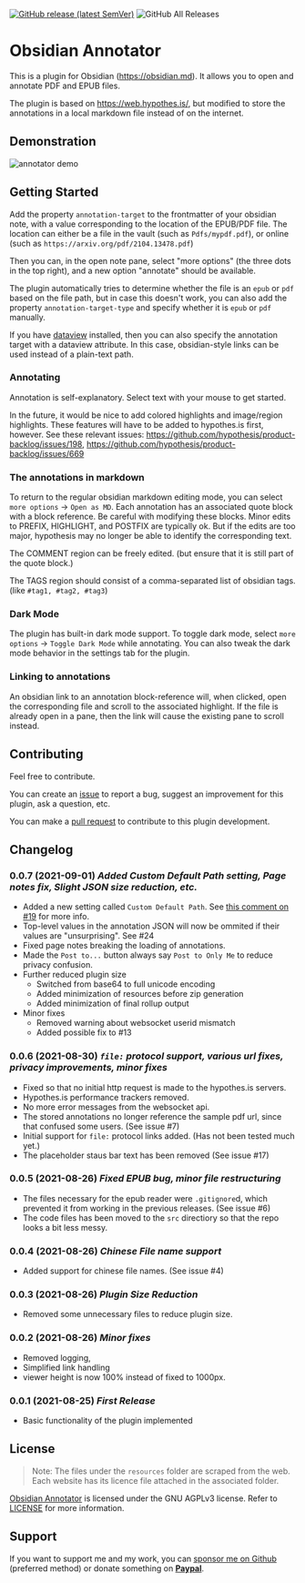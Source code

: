 [![GitHub release (latest SemVer)](https://img.shields.io/github/v/release/elias-sundqvist/obsidian-annotator?style=for-the-badge&sort=semver)](https://github.com/elias-sundqvist/obsidian-annotator/releases/latest)
![GitHub All Releases](https://img.shields.io/github/downloads/elias-sundqvist/obsidian-annotator/total?style=for-the-badge)
# Obsidian Annotator

This is a plugin for Obsidian (https://obsidian.md). It allows you to open and annotate PDF and EPUB files. 

The plugin is based on https://web.hypothes.is/, but modified to store the annotations in a local markdown file instead of on the internet. 

## Demonstration
![annotator demo](https://user-images.githubusercontent.com/9102856/131702952-1aa76baa-a279-474c-978d-cec95a683485.gif)


## Getting Started 

Add the property `annotation-target` to the frontmatter of your obsidian note, with a value corresponding to the location of the EPUB/PDF file.
The location can either be a file in the vault (such as `Pdfs/mypdf.pdf`), or online (such as `https://arxiv.org/pdf/2104.13478.pdf`)

Then you can, in the open note pane, select "more options" (the three dots in the top right), and a new option "annotate" should be available. 

The plugin automatically tries to determine whether the file is an `epub` or `pdf` based on the file path, but in case this doesn't work, 
you can also add the property `annotation-target-type` and specify whether it is `epub` or `pdf` manually.

If you have [dataview](https://github.com/blacksmithgu/obsidian-dataview) installed, then you can also specify the annotation target with a dataview attribute. In this case, obsidian-style links can be used instead of a plain-text path. 

### Annotating

Annotation is self-explanatory. Select text with your mouse to get started. 

In the future, it would be nice to add colored highlights and image/region highlights. These features will have to be added to hypothes.is first, however.
See these relevant issues: https://github.com/hypothesis/product-backlog/issues/198,  https://github.com/hypothesis/product-backlog/issues/669

### The annotations in markdown

To return to the regular obsidian markdown editing mode, you can select `more options` → `Open as MD`.
Each annotation has an associated quote block with a block reference. Be careful with modifying these blocks. 
Minor edits to PREFIX, HIGHLIGHT, and POSTFIX are typically ok. But if the edits are too major, hypothesis may no longer be able to identify the corresponding text. 

The COMMENT region can be freely edited. (but ensure that it is still part of the quote block.)

The TAGS region should consist of a comma-separated list of obsidian tags. (like `#tag1, #tag2, #tag3`) 

### Dark Mode

The plugin has built-in dark mode support. To toggle dark mode, select `more options` → `Toggle Dark Mode` while annotating.
You can also tweak the dark mode behavior in the settings tab for the plugin. 

### Linking to annotations

An obsidian link to an annotation block-reference will, when clicked, open the corresponding file and scroll to the associated highlight. 
If the file is already open in a pane, then the link will cause the existing pane to scroll instead.  

## Contributing

Feel free to contribute.

You can create an [issue](https://github.com/elias-sundqvist/obsidian-annotator/issues) to report a bug, suggest an improvement for this plugin, ask a question, etc.

You can make a [pull request](https://github.com/elias-sundqvist/obsidian-annotator/pulls) to contribute to this plugin development.


## Changelog

### 0.0.7 (2021-09-01) *Added Custom Default Path setting, Page notes fix, Slight JSON size reduction, etc.*
* Added a new setting called `Custom Default Path`. See [this comment on #19](https://github.com/elias-sundqvist/obsidian-annotator/issues/19#issuecomment-909549603) for more info. 
* Top-level values in the annotation JSON will now be ommited if their values are "unsurprising". See #24
* Fixed page notes breaking the loading of annotations.
* Made the `Post to...` button always say `Post to Only Me` to reduce privacy confusion. 
* Further reduced plugin size
  * Switched from base64 to full unicode encoding
  * Added minimization of resources before zip generation
  * Added minimization of final rollup output
* Minor fixes
  * Removed warning about websocket userid mismatch
  * Added possible fix to #13

### 0.0.6 (2021-08-30) *`file:` protocol support, various url fixes, privacy improvements, minor fixes*
* Fixed so that no initial http request is made to the hypothes.is servers. 
* Hypothes.is performance trackers removed. 
* No more error messages from the websocket api. 
* The stored annotations no longer reference the sample pdf url, since that confused some users. (See issue #7)
* Initial support for `file:` protocol links added. (Has not been tested much yet.)
* The placeholder staus bar text has been removed (See issue #17)

### 0.0.5 (2021-08-26) *Fixed EPUB bug, minor file restructuring*
* The files necessary for the epub reader were `.gitignore`d, which prevented it from working in the previous releases.  (See issue #6)
* The code files has been moved to the `src` directiory so that the repo looks a bit less messy. 

### 0.0.4 (2021-08-26) *Chinese File name support*
* Added support for chinese file names. (See issue #4)

### 0.0.3 (2021-08-26) *Plugin Size Reduction*
* Removed some unnecessary files to reduce plugin size.

### 0.0.2 (2021-08-26) *Minor fixes*
* Removed logging, 
* Simplified link handling
* viewer height is now 100% instead of fixed to 1000px. 

### 0.0.1 (2021-08-25) *First Release*
* Basic functionality of the plugin implemented

## License

> Note: The files under the `resources` folder are scraped from the web. Each website has its licence file attached in the associated folder.

[Obsidian Annotator](https://github.com/elias-sundqvist/obsidian-annotator) is licensed under the GNU AGPLv3 license. Refer to [LICENSE](https://github.com/elias-sundqvist/obsidian-annotator/blob/master/LICENSE.TXT) for more information.


## Support

If you want to support me and my work, you can [sponsor me on Github](https://github.com/sponsors/elias-sundqvist) (preferred method) or donate something on [**Paypal**](https://www.paypal.com/donate/?hosted_button_id=C5MBC9YBWTYEC).

